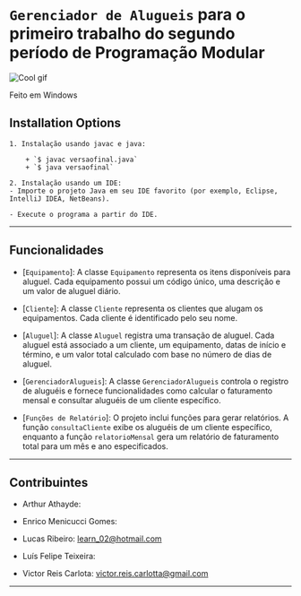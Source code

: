 # `Gerenciador de Alugueis` para o primeiro trabalho do segundo período de Programação Modular





![Cool gif](https://gifdb.com/images/high/coding-animated-laptop-flow-stream-ja04010rm5o68zfk.gif)

Feito em Windows



**Installation Options**
---


```
1. Instalação usando javac e java:

    + `$ javac versaofinal.java`
    + `$ java versaofinal`

2. Instalação usando um IDE:
- Importe o projeto Java em seu IDE favorito (por exemplo, Eclipse, IntelliJ IDEA, NetBeans).

- Execute o programa a partir do IDE.
```
---
**Funcionalidades**
---

+ [`Equipamento`]: A classe `Equipamento` representa os itens disponíveis para aluguel. Cada equipamento possui um código único, uma descrição e um valor de aluguel diário.

+ [`Cliente`]: A classe `Cliente` representa os clientes que alugam os equipamentos. Cada cliente é identificado pelo seu nome.

+ [`Aluguel`]: A classe `Aluguel` registra uma transação de aluguel. Cada aluguel está associado a um cliente, um equipamento, datas de início e término, e um valor total calculado com base no número de dias de aluguel.

+ [`GerenciadorAlugueis`]: A classe `GerenciadorAlugueis` controla o registro de aluguéis e fornece funcionalidades como calcular o faturamento mensal e consultar aluguéis de um cliente específico.

+ [`Funções de Relatório`]: O projeto inclui funções para gerar relatórios. A função `consultaCliente` exibe os aluguéis de um cliente específico, enquanto a função `relatorioMensal` gera um relatório de faturamento total para um mês e ano especificados.

---




**Contribuintes**
---

+ Arthur Athayde:  

+ Enrico Menicucci Gomes:

+ Lucas Ribeiro: learn_02@hotmail.com

+ Luís Felipe Teixeira:

+ Victor Reis Carlota: victor.reis.carlotta@gmail.com

---
